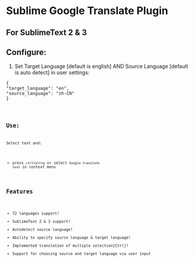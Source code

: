 Sublime Google Translate Plugin
========================
<h2>For SublimeText 2 & 3</h2>


Configure:
---------------

1. Set Target Language [default is english] AND Source Language [default is auto detect] in user settings:

<pre><code>{
"target_language": "en",
"source_language": "zh-CN"
}
<code></pre>

Use:
---------------
Select text and:
- press <code>ctrl+alt+g</code> or select <code>Google translate text</code> in context menu

Features
--------------------------
- 72 languages support!
- SublimeText 2 & 3 support!
- Autodetect source language!
- Ability to specify source language & target language!
- Implemented translation of multiple selection[Ctrl]!
- Support for choosing source and target language via user input
